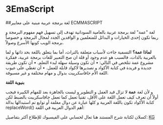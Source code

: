 # 3EmaScript
##لغة برمجة عربية مبنية على معايير ECMMASCRIPT



لغة "عمة" لغة برمجة عربية بالعامية السودانية
تهدف إلى تسهيل فهم مفهوم البرمجة و ربما تكون إحدى الخيارات و البدائل للمتعلمين و الوافدين
الجدد لمجال البرمجة و خصوصاً برمجة الويب كونها الأسرع وصولاً. 

**لماذا عمة؟**
  التسمية جاءت لأسباب متعلقة بالتراث، أما بما يتعلق باللغة بحد ذاتها و لما بالعربية بالذات، فالسبب 
  هو عدم وجود أو قلة ان صح التعبير للغات برمجة عربية، ففكرة مشروع عمة تتلخص في التالي: 
• أن تكون وسيلة سهلة لبدء التعلم. 
• أن تكون طريقة جديدة و فريدة في كتابة الأكواد و تصديرها لاكواد قابلة للعمل. 
• أن تغطي على عيوب اللغة الأم _جافاسكريبت_ بدوال و مهام مختلفة و غير مسبوقة. 

**بنيوية اللغة**

و لأن لغة **عمة** لا تزال قيد العمل و التطوير و ليست بالجاهزة بعد للمهام الكبيرة فيجب أولاً أن
تعرف كيف تعمل اللغة على الأقل، تقنياً تعمل كما تعمل جافاسكريبت بالضبط لكن كتابة الأكواد تكون باللغة العربية 
و كلها عبارة عن دوال مغلفة أو توابع تم استبدالها بدالة replaceWord() 
أهم الدوال العربية في اللغة: 


كسلان لكتابة شرح المستند هنا تعال لحسابي على الفيسبوك للإطلاع أكثر بتفاصيل: 
<a href = "www.facebook.com/khartoum.ghoul"> KG </a> 
